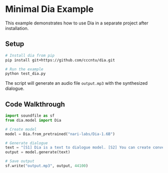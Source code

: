# Minimal Dia Example

This example demonstrates how to use Dia in a separate project after installation.

## Setup

```bash
# Install dia from pip
pip install git+https://github.com/cccntu/dia.git

# Run the example
python test_dia.py
```

The script will generate an audio file `output.mp3` with the synthesized dialogue.

## Code Walkthrough

```python
import soundfile as sf
from dia.model import Dia

# Create model
model = Dia.from_pretrained("nari-labs/Dia-1.6B")

# Generate dialogue
text = "[S1] Dia is a text to dialogue model. [S2] You can create conversations easily!"
output = model.generate(text)

# Save output
sf.write("output.mp3", output, 44100)
```